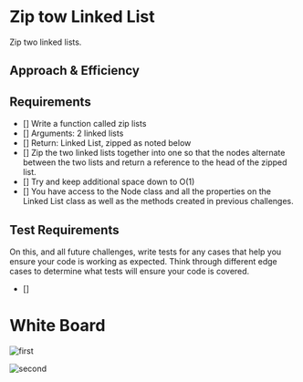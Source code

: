 # Zip tow Linked List

<!-- Description of the challenge -->

Zip two linked lists.

## Approach & Efficiency

<!-- What approach did you take? Discuss Why. What is the Big O space/time for this approach? -->

## Requirements

* [] Write a function called zip lists
* [] Arguments: 2 linked lists
* [] Return: Linked List, zipped as noted below
* [] Zip the two linked lists together into one so that the nodes alternate between the two lists and return a reference to the head of the zipped list.
* [] Try and keep additional space down to O(1)
* [] You have access to the Node class and all the properties on the Linked List class as well as the methods created in previous challenges.

## Test Requirements

On this, and all future challenges, write tests for any cases that help you ensure your code is working as expected. Think through different edge cases to determine what tests will ensure your code is covered.

* []

# White Board

![first](1.png)

![second](2.png)
